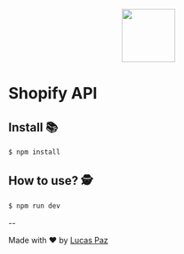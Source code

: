 <p align="center">
  <img src="https://cdn.shopify.com/shopifycloud/web/assets/v1/a4a13e14ced76e48.svg" width="96" />
</p>

# Shopify API

## Install 📚
```sh
$ npm install
```

## How to use? 🕵️
```sh
$ npm run dev
```


--

Made with ❤️ by [Lucas Paz](https://github.com/luscas)
